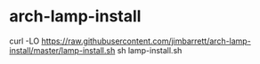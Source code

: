 # arch-lamp-install

curl -LO https://raw.githubusercontent.com/jimbarrett/arch-lamp-install/master/lamp-install.sh
sh lamp-install.sh
